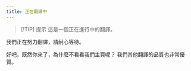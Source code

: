 ```yaml
---
title: 正在翻譯中
---
```


> [!TIP] 提示
> 這是一個正在進行中的翻譯。

我們正在努力翻譯，請耐心等待。

好吧，既然你來了，為什麼不看看我們主頁呢？ 我們其他翻譯的品質也非常優質。

<DownloadLinks :methods="[
  { id: 'vm', text: '返回我們的主頁', icon: '/imgs/logo/logo_64.png', link: '/tw/' }
]" />
